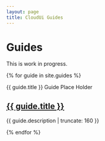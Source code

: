```yaml
---
layout: page
title: CloudUi Guides
---
```


# Guides

This is work in progress.

{% for guide in site.guides %}

<div>
{{ guide.title }}
Guide Place Holder

<a href="{{ guide.url | prepend: site.baseurl }}">
  <h2>{{ guide.title }}</h2>
</a>

<p class="post-excerpt">{{ guide.description | truncate: 160 }}</p>

</div>

{% endfor %}